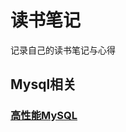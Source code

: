 # 读书笔记

记录自己的读书笔记与心得

## Mysql相关

### [高性能MySQL](https://github.com/Mcliuyi/studyNotes/blob/master/mysql/%E9%AB%98%E6%80%A7%E8%83%BDMySQL/%E9%AB%98%E6%80%A7%E8%83%BDMySQL.md)

